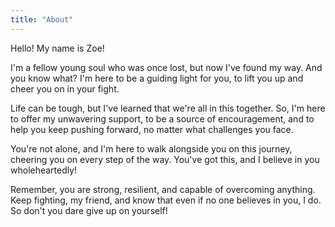 ```yaml
---
title: "About"
---
```


Hello! My name is Zoe!

I'm a fellow young soul who was once lost, but now I've found my way. And you know what? I'm here to be a guiding light for you, to lift you up and cheer you on in your fight.

Life can be tough, but I've learned that we're all in this together. So, I'm here to offer my unwavering support, to be a source of encouragement, and to help you keep pushing forward, no matter what challenges you face.

You're not alone, and I'm here to walk alongside you on this journey, cheering you on every step of the way. You've got this, and I believe in you wholeheartedly!

Remember, you are strong, resilient, and capable of overcoming anything. Keep fighting, my friend, and know that even if no one believes in you, I do. So don't you dare give up on yourself!
